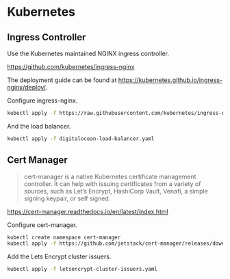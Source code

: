 # Kubernetes

## Ingress Controller

Use the Kubernetes maintained NGINX ingress controller.

https://github.com/kubernetes/ingress-nginx

The deployment guide can be found at https://kubernetes.github.io/ingress-nginx/deploy/.

Configure ingress-nginx.

```bash
kubectl apply -f https://raw.githubusercontent.com/kubernetes/ingress-nginx/master/deploy/static/mandatory.yaml
```

And the load balancer.

```bash
kubectl apply -f digitalocean-load-balancer.yaml
```

## Cert Manager

> cert-manager is a native Kubernetes certificate management controller. It can help with issuing certificates from a variety of sources, such as Let’s Encrypt, HashiCorp Vault, Venafi, a simple signing keypair, or self signed.

https://cert-manager.readthedocs.io/en/latest/index.html

Configure cert-manager.

```bash
kubectl create namespace cert-manager
kubectl apply -f https://github.com/jetstack/cert-manager/releases/download/v0.11.0/cert-manager.yaml
```

Add the Lets Encrypt cluster issuers.

```bash
kubectl apply -f letsencrypt-cluster-issuers.yaml
```
